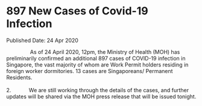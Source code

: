 <html>
    <meta http-equiv="Content-Type" content="text/html; charset=utf-8"/>
    <meta charset="utf-8"/>
    <title>897 New Cases of Covid-19 Infection</title>
    <body><h1>897 New Cases of Covid-19 Infection</h1>
    <p>Published Date: 24 Apr 2020</p> <p>&nbsp; &nbsp; &nbsp; &nbsp; &nbsp; &nbsp; &nbsp; &nbsp; As of 24 April 2020, 12pm, the Ministry of Health (MOH) has preliminarily confirmed an additional 897 cases of COVID-19 infection in Singapore, the vast majority of whom are Work Permit holders residing in foreign worker dormitories. 13 cases are Singaporeans/ Permanent Residents.<br><br>2.&nbsp; &nbsp; &nbsp; &nbsp; &nbsp; &nbsp; We are still working through the details of the cases, and further updates will be shared via the MOH press release that will be issued tonight.</p></body>
</html>